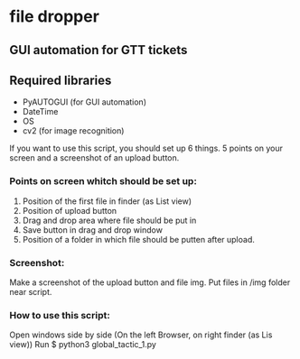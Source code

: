 # file dropper

## GUI automation for GTT tickets

## Required libraries

* PyAUTOGUI (for GUI automation)
* DateTime
* OS
* cv2 (for image recognition)

If you want to use this script, you should set up 6 things. 5 points on your screen and a screenshot of an upload button.

### Points on screen whitch should be set up:
1. Position of the first file in finder (as List view)
2. Position of upload button
3. Drag and drop area where file should be put in
4. Save button in drag and drop window
5. Position of a folder in which file should be putten after upload.

### Screenshot:
Make a screenshot of the upload button and file img. Put files in /img folder near script.

### How to use this script:
Open windows side by side (On the left Browser, on right finder (as Lis view))
Run $ python3 global_tactic_1.py 

